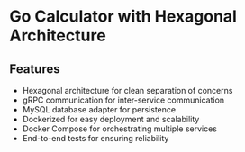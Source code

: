 # Go Calculator with Hexagonal Architecture



## Features

- Hexagonal architecture for clean separation of concerns
- gRPC communication for inter-service communication
- MySQL database adapter for persistence
- Dockerized for easy deployment and scalability
- Docker Compose for orchestrating multiple services
- End-to-end tests for ensuring reliability







